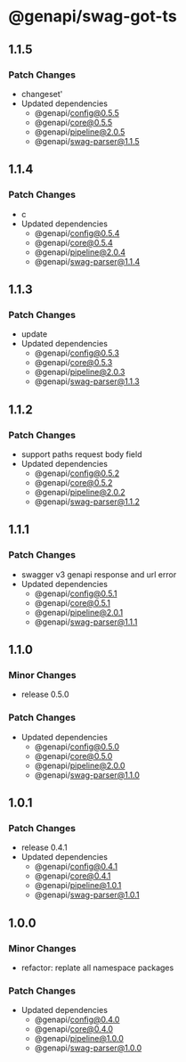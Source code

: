 # @genapi/swag-got-ts

## 1.1.5

### Patch Changes

- changeset'
- Updated dependencies
  - @genapi/config@0.5.5
  - @genapi/core@0.5.5
  - @genapi/pipeline@2.0.5
  - @genapi/swag-parser@1.1.5

## 1.1.4

### Patch Changes

- c
- Updated dependencies
  - @genapi/config@0.5.4
  - @genapi/core@0.5.4
  - @genapi/pipeline@2.0.4
  - @genapi/swag-parser@1.1.4

## 1.1.3

### Patch Changes

- update
- Updated dependencies
  - @genapi/config@0.5.3
  - @genapi/core@0.5.3
  - @genapi/pipeline@2.0.3
  - @genapi/swag-parser@1.1.3

## 1.1.2

### Patch Changes

- support paths request body field
- Updated dependencies
  - @genapi/config@0.5.2
  - @genapi/core@0.5.2
  - @genapi/pipeline@2.0.2
  - @genapi/swag-parser@1.1.2

## 1.1.1

### Patch Changes

- swagger v3 genapi response and url error
- Updated dependencies
  - @genapi/config@0.5.1
  - @genapi/core@0.5.1
  - @genapi/pipeline@2.0.1
  - @genapi/swag-parser@1.1.1

## 1.1.0

### Minor Changes

- release 0.5.0

### Patch Changes

- Updated dependencies
  - @genapi/config@0.5.0
  - @genapi/core@0.5.0
  - @genapi/pipeline@2.0.0
  - @genapi/swag-parser@1.1.0

## 1.0.1

### Patch Changes

- release 0.4.1
- Updated dependencies
  - @genapi/config@0.4.1
  - @genapi/core@0.4.1
  - @genapi/pipeline@1.0.1
  - @genapi/swag-parser@1.0.1

## 1.0.0

### Minor Changes

- refactor: replate all namespace packages

### Patch Changes

- Updated dependencies
  - @genapi/config@0.4.0
  - @genapi/core@0.4.0
  - @genapi/pipeline@1.0.0
  - @genapi/swag-parser@1.0.0
